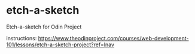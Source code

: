 # etch-a-sketch
Etch-a-sketch for Odin Project

instructions: https://www.theodinproject.com/courses/web-development-101/lessons/etch-a-sketch-project?ref=lnav

